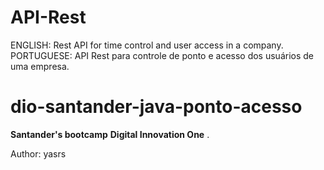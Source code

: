 # API-Rest
ENGLISH: Rest API for time control and user access in a company. PORTUGUESE: API Rest para controle de ponto e acesso dos usuários de uma empresa.

# dio-santander-java-ponto-acesso

**Santander's bootcamp**  **Digital Innovation One** .

Author: yasrs
